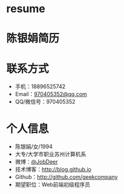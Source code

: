 # resume
# 陈银娟简历
# 联系方式
- 手机：18896525742
- Email：970405352@qq.com
- QQ/微信号：970405352
# 个人信息

- 陈银娟/女/1994
- 大专/大学市职业苏州计算机系
- 微博：[@JobDeer](http://weibo.com/jobdeer)
- 技术博客：http://blog.github.io
- Github：http://github.com/geekcompany
- 期望职位：Web前端初级程序员
